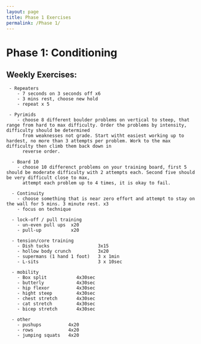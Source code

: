 ```yaml
---
layout: page
title: Phase 1 Exercises
permalink: /Phase 1/
---
```



# Phase 1: Conditioning 
  
## Weekly Exercises:


     - Repeaters
        - 7 seconds on 3 seconds off x6 
        - 3 mins rest, choose new hold
        - repeat x 5

     - Pyrimids 
        - choose 8 different boulder problems on vertical to steep, that range from hard to max difficulty. Order the problems by intensity, difficulty should be determined 
          from weaknesses not grade. Start witht easiest working up to hardest, no more than 3 attempts per problem. Work to the max difficulty then climb them back down in 
          reverse order.

      - Board 10
        - choose 10 differenct problems on your training board, first 5 should be moderate difficulty with 2 attempts each. Second five should be very difficult close to max,
          attempt each problem up to 4 times, it is okay to fail.

      - Continuity
        - choose something that is near zero effort and attempt to stay on the wall for 5 mins. 3 minute rest. x3
        - focus on technique

      - lock-off / pull training
        - un-even pull ups  x20
        - pull-up           x20

      - tension/core training
        - Dish tucks                  3x15
        - hollow body crunch          3x20
        - supermans (1 hand 1 foot)   3 x 1min
        - L-sits                      3 x 10sec          

      - mobility
        - Box split           4x30sec
        - butterly            4x30sec
        - hip flexor          4x30sec
        - hight steep         4x30sec
        - chest stretch       4x30sec
        - cat stretch         4x30sec
        - bicep stretch       4x30sec

      - other
        - pushups          4x20
        - rows             4x20
        - jumping squats   4x20


